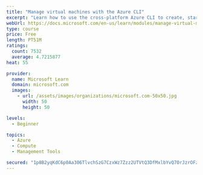 ```yaml
---
title: "Manage virtual machines with the Azure CLI"
excerpt: "Learn how to use the cross-platform Azure CLI to create, start, stop, and perform other management tasks related to virtual machines in Azure."
webUrl: https://docs.microsoft.com/en-us/learn/modules/manage-virtual-machines-with-azure-cli/
type: course
price: Free
length: PT51M
ratings:
  count: 7532
  average: 4.7215877
heat: 55

provider:
  name: Microsoft Learn
  domain: microsoft.com
  images:
    - url: /assets/images/organizations/microsoft.com-50x50.jpg
      width: 50
      height: 50

levels:
  - Beginner

topics:
  - Azure
  - Compute
  - Management Tools

secured: "1p8B2yqKdC6p0Aa306TlvchSzG7CzxWz7Zzz2UTVtQ3DfMxlbYvQ7OrJzrOFzQY5EdWAp8bCgJqKQmq+g1ZW2BwhnBx9Pq0ItUEzbJ3riAxJN1IW7NcP8Z55cyqknC0zlEMqPB/mSmXjnvwdFB//nMY0N6tEUxUCzexJR9C36nPqke6MKd+6K89Gf1S3zO+eZ9Y2H2+YIkEo4KkAgjE2TU5eXHCDy5LxdKVy2t0Da5jhZ4jDApaWfVl78ck7v5yOm4fKrIETB1XLv3ZhrHlVX+mpkBBSXDuN9dY50FI9a/cDq/AvgWDbZGoGCKOx/xVlOs6MT8AHzEl0BLCmA09fXbR4DjfJLyQhXgYz/h8yHyLZ/CjBOQI1Mdkgb659VdCNBTSuJDFuGDOJWQ94b5PF58+4ly86fUPBe51lcJTbU/4=;2NDu0S6nkG389mNBetmy0g=="
---
```


